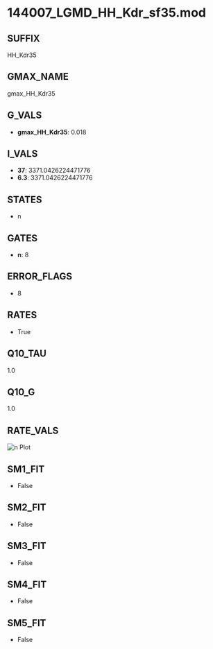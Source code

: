# 144007_LGMD_HH_Kdr_sf35.mod

## SUFFIX

HH_Kdr35

## GMAX_NAME

gmax_HH_Kdr35

## G_VALS

- **gmax_HH_Kdr35**: 0.018

## I_VALS

- **37**: 3371.0426224471776
- **6.3**: 3371.0426224471776

## STATES

- n

## GATES

- **n**: 8

## ERROR_FLAGS

- 8

## RATES

- True

## Q10_TAU

1.0

## Q10_G

1.0

## RATE_VALS

![n Plot](/Users/pbozelos/Dropbox/icg-Chai-Panos/supermodels/output_markdown_files/K/144007_LGMD_HH_Kdr_sf35.mod/images/n.png)

## SM1_FIT

- False

## SM2_FIT

- False

## SM3_FIT

- False

## SM4_FIT

- False

## SM5_FIT

- False

